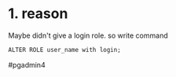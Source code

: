# 1. reason
Maybe didn't give a login role.
so write command 
```cmd
ALTER ROLE user_name with login;
```
#pgadmin4
